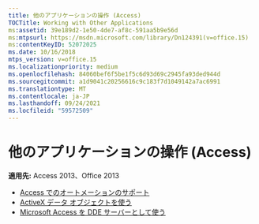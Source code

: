 ```yaml
---
title: 他のアプリケーションの操作 (Access)
TOCTitle: Working with Other Applications
ms:assetid: 39e189d2-1e50-4de7-af8c-591aa5b9e56d
ms:mtpsurl: https://msdn.microsoft.com/library/Dn124391(v=office.15)
ms:contentKeyID: 52072025
ms.date: 10/16/2018
mtps_version: v=office.15
ms.localizationpriority: medium
ms.openlocfilehash: 84060bef6f5be1f5c6d93d69c2945fa93ded944d
ms.sourcegitcommit: a1d9041c20256616c9c183f7d1049142a7ac6991
ms.translationtype: MT
ms.contentlocale: ja-JP
ms.lasthandoff: 09/24/2021
ms.locfileid: "59572509"
---
```

# <a name="working-with-other-applications-access"></a>他のアプリケーションの操作 (Access)

**適用先:** Access 2013、Office 2013

- [Access でのオートメーションのサポート](automation-with-microsoft-access.md)
- [ActiveX データ オブジェクトを使う](using-activex-data-objects.md)
- [Microsoft Access を DDE サーバーとして使う](use-microsoft-access-as-a-dde-server.md)



